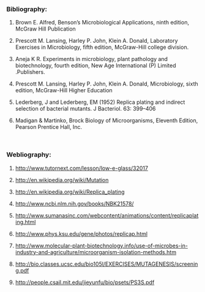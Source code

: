 ### Bibliography:
 

1. Brown E. Alfred, Benson’s Microbiological Applications, ninth edition, McGraw Hill Publication
 
2. Prescott M. Lansing, Harley P. John, Klein A. Donald, Laboratory Exercises in Microbiology, fifth edition, McGraw-Hill college division.
 
3. Aneja K R. Experiments in microbiology, plant pathology and biotechnology, fourth edition, New Age International (P) Limited .Publishers.
 
4. Prescott M. Lansing, Harley P. John, Klein A. Donald, Microbiology, sixth edition, McGraw-Hill Higher Education
 
5. Lederberg, J and Lederberg, EM (1952) Replica plating and indirect selection of bacterial mutants. J Bacteriol. 63: 399–406
 
6. Madigan & Martinko, Brock Biology of Microorganisms, Eleventh Edition, Pearson Prentice Hall, Inc.
 

&nbsp; 


### Webliography:

1. http://www.tutornext.com/lesson/low-e-glass/32017


2. http://en.wikipedia.org/wiki/Mutation


3. http://en.wikipedia.org/wiki/Replica_plating


4. http://www.ncbi.nlm.nih.gov/books/NBK21578/


5. http://www.sumanasinc.com/webcontent/animations/content/replicaplating.html


6. http://www.phys.ksu.edu/gene/photos/replicap.html


7. http://www.molecular-plant-biotechnology.info/use-of-microbes-in-industry-and-agriculture/microorganism-isolation-methods.htm


8. http://bio.classes.ucsc.edu/bio105l/EXERCISES/MUTAGENESIS/screening.pdf


9. http://people.csail.mit.edu/jieyunfu/bio/psets/PS3S.pdf


